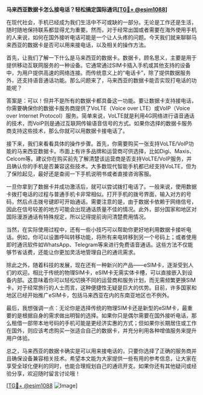 **马来西亚数据卡怎么接电话？轻松搞定国际通讯[[TG💪+ @esim1088](https://t.me/s/esim1088)]**

在现代社会，手机已经成为我们生活中不可或缺的一部分。无论是工作还是生活，随时随地保持联系都显得尤为重要。然而，对于经常出国或者需要在海外使用手机的人来说，如何在国外接听电话可能是一个让人头疼的问题。今天我们就来聊聊马来西亚的数据卡是否可以用来接电话，以及相关的操作方法。

首先，让我们了解一下什么是马来西亚的数据卡。数据卡，顾名思义，主要是用于提供移动互联网服务的一种设备。它通常通过SIM卡插入手机或其他支持的设备中，为用户提供高速的网络连接。而传统意义上的“电话卡”，除了提供数据服务外，还支持语音通话功能。那么问题来了，马来西亚的数据卡能否实现打电话的功能呢？

答案是：可以！但并不是所有的数据卡都具备这一功能。要让数据卡支持接电话，你需要确保你的数据卡服务商提供了VoLTE（Voice over LTE）或VoIP（Voice over Internet Protocol）服务。简单来说，VoLTE就是利用4G网络进行语音通话的技术，而VoIP则是通过互联网传输语音信号的方式。如果你选择的数据卡服务商支持这些技术，那么你就可以用数据卡接电话了。

接下来，我们来看看具体的操作步骤。首先，你需要购买一张支持VoLTE/VoIP功能的马来西亚数据卡。市面上有许多品牌和运营商可供选择，比如Digi、Maxis、Celcom等。建议你在购买前先了解清楚该运营商是否支持VoLTE/VoIP服务，并且确认你的手机是否兼容这些技术。大多数现代智能手机都已经支持VoLTE，但为了保险起见，最好还是查阅一下手机说明书或者直接咨询客服。

一旦你拿到了数据卡并成功激活后，就可以尝试拨打电话了。一般来说，使用数据卡拨打电话的过程与普通手机卡非常相似。打开手机的拨号界面，输入对方的号码，然后点击拨号键即可开始通话。需要注意的是，由于数据卡依赖于网络信号，因此在信号较差的地方可能会出现通话质量不佳的情况。此外，部分国家和地区对国际漫游通话有特殊规定，所以记得提前询问清楚费用情况。

当然，在实际使用过程中，还有一些小技巧可以帮助你更好地利用数据卡接听电话。例如，你可以设置呼叫转移功能，将所有来电转移到另一个号码上；或者使用即时通讯软件如WhatsApp、Telegram等来进行免费语音通话。这些方法不仅能够节省话费，还能让你更加灵活地管理自己的通讯需求。

除此之外，随着科技的发展，现在还有一种新兴的产品——eSIM卡，逐渐受到人们的欢迎。相比于传统的物理SIM卡，eSIM卡无需实体卡槽，可以直接嵌入到设备内部。这意味着你可以轻松切换不同的运营商和服务计划，而无需频繁更换SIM卡。对于经常旅行的人士而言，这种便捷性无疑是巨大的优势。目前，许多国家和地区已经开始推广eSIM卡，包括马来西亚在内的东南亚地区也不例外。

最后，我想强调一点：无论你是选择传统的物理SIM卡还是新型的eSIM卡，最重要的是根据自身的需求做出明智的选择。如果你只是偶尔需要在国外接听电话，那么租借一部带本地号码的手机可能是更经济实惠的方式；但如果你长期居住或工作在国外，则应该考虑购买一张适合自己的数据卡，并充分利用各种增值服务来提升用户体验。

总之，马来西亚的数据卡确实是可以用来接电话的，只要你选择了正确的服务商并且确保设备兼容相关技术。希望本文能为大家提供一些有用的参考信息，让大家在享受全球化便利的同时，也能合理规划自己的通讯开支。如果你还有其他疑问或经验分享，欢迎随时留言讨论哦！

[[TG💪+ @esim1088](https://t.me/s/esim1088) ![Image](https://i.postimg.cc/4NQfJmqS/Snipaste-2025-05-13-00-14-12.png)]